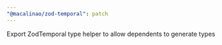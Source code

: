 ```yaml
---
"@macalinao/zod-temporal": patch
---
```


Export ZodTemporal type helper to allow dependents to generate types
